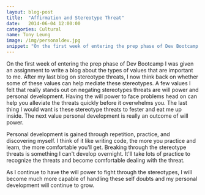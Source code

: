 ```yaml
---
layout: blog-post
title:  "Affirmation and Stereotype Threat"
date:   2014-06-04 12:00:00
categories: Cultural
name: Tony Leung
image: /img/personaldev.jpg 
snippet: "On the first week of entering the prep phase of Dev Bootcamp I was given an assignment to write a blog about the types of values that are important to me. After my last blog on stereotype threats, I now think back on whether some of these values can help mediate these stereotypes."
---
```


On the first week of entering the prep phase of Dev Bootcamp I was given an assignment to write a blog about the types of values that are important to me.   After my last blog on stereotype threats, I now think back on whether some of these values can help mediate these stereotypes. A few values I felt that really stands out on negating stereotypes threats are will power and personal development.  Having the will power to face problems head on can help you alleviate the threats quickly before it overwhelms you.   The last thing I would want is these stereotype threats to fester and eat me up inside.   The next value personal development is really an outcome of will power. 

Personal development is gained through repetition, practice, and discovering myself.   I think of it like writing code, the more you practice and learn, the more comfortable you'll get.  Breaking through the stereotype threats is something I can't develop overnight. It'll take lots of practice to recognize the threats and become comfortable dealing with the threat. 

As I continue to have the will power to fight through the stereotypes, I will become much more capable of handling these self doubts and my personal development will continue to grow.
